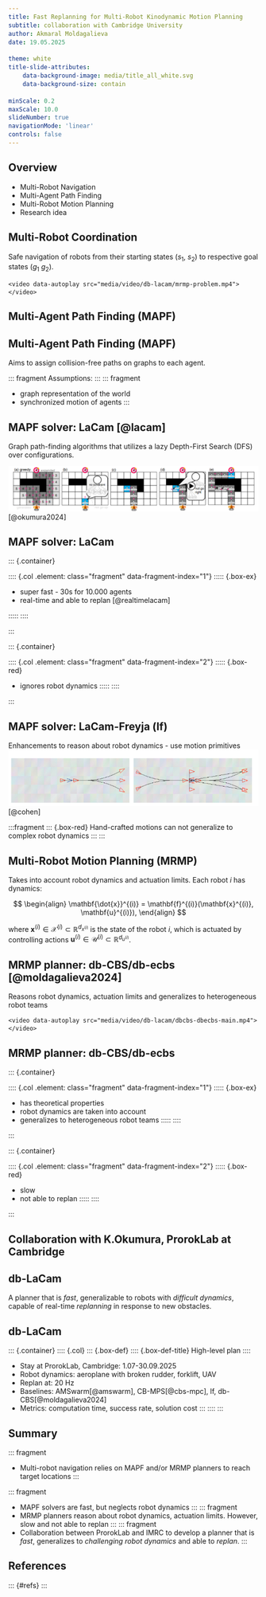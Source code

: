 ```yaml
---
title: Fast Replanning for Multi-Robot Kinodynamic Motion Planning
subtitle: collaboration with Cambridge University
author: Akmaral Moldagalieva
date: 19.05.2025

theme: white
title-slide-attributes:
    data-background-image: media/title_all_white.svg
    data-background-size: contain

minScale: 0.2
maxScale: 10.0
slideNumber: true
navigationMode: 'linear'
controls: false
---
```




## Overview

- Multi-Robot Navigation
- Multi-Agent Path Finding
- Multi-Robot Motion Planning
- Research idea 
<!-- - Conclusion -->


## Multi-Robot Coordination

Safe navigation of robots from their starting states ($s_1$, $s_2$) to respective goal states ($g_1$ $g_2$).


```{=html}
<video data-autoplay src="media/video/db-lacam/mrmp-problem.mp4"></video>
```

## Multi-Agent Path Finding (MAPF)


## Multi-Agent Path Finding (MAPF)

Aims to assign collision-free paths on graphs to each agent. 

::: fragment
Assumptions: 
:::
::: fragment
- graph representation of the world
- synchronized motion of agents
:::

## MAPF solver: LaCam [@lacam] 

Graph path-finding algorithms that utilizes a lazy Depth-First Search (DFS) over configurations. 

![](media/image/db-lacam/lacam.png)
[@okumura2024]

## MAPF solver: LaCam

::: {.container}

:::: {.col .element: class="fragment" data-fragment-index="1"}
::::: {.box-ex}
- super fast - 30s for 10.000 agents
- real-time and able to replan [@realtimelacam]

:::::
::::

:::

::: {.container}

:::: {.col .element: class="fragment" data-fragment-index="2"}
::::: {.box-red}
- ignores robot dynamics
:::::
::::

:::

## MAPF solver: LaCam-Freyja (lf)

Enhancements to reason about robot dynamics - use motion primitives
![](media/image/db-lacam/motion-primitves.png)
[@cohen]

:::fragment
::: {.box-red}
Hand-crafted motions can not generalize to complex robot dynamics
:::
:::

## Multi-Robot Motion Planning (MRMP)

Takes into account robot dynamics and actuation limits. Each robot $\textit{i}$ has dynamics:

$$
\begin{align}
\mathbf{\dot{x}}^{(i)} = \mathbf{f}^{(i)}(\mathbf{x}^{(i)}, \mathbf{u}^{(i)}),
\end{align}
$$

where $\mathbf{x}^{(i)} \in \mathcal{X}^{(i)} \subset \mathbb R^{d_{x^{(i)}}}$  is the state of the robot $\textit{i}$, which is actuated by controlling actions $\mathbf{u}^{(i)} \in \mathcal{U}^{(i)} \subset \mathbb R^{d_{u^{(i)}}}$. 



## MRMP planner: db-CBS/db-ecbs [@moldagalieva2024]

Reasons robot dynamics, actuation limits and generalizes to heterogeneous robot teams

```{=html}
<video data-autoplay src="media/video/db-lacam/dbcbs-dbecbs-main.mp4"></video>
```

## MRMP planner: db-CBS/db-ecbs
::: {.container}

:::: {.col .element: class="fragment" data-fragment-index="1"}
::::: {.box-ex}
- has theoretical properties
- robot dynamics are taken into account
- generalizes to heterogeneous robot teams
:::::
::::

:::

::: {.container}

:::: {.col .element: class="fragment" data-fragment-index="2"}
::::: {.box-red}
- slow 
- not able to replan
:::::
::::

:::

## Collaboration with K.Okumura, ProrokLab at Cambridge

## db-LaCam

A planner that is *fast*, generalizable to robots with *difficult dynamics*, capable of real-time *replanning* in response to new obstacles.


## db-LaCam

::: {.container}
:::: {.col}
::: {.box-def}
:::: {.box-def-title}
High-level plan
::::
- Stay at ProrokLab, Cambridge: 1.07-30.09.2025
- Robot dynamics: aeroplane with broken rudder, forklift, UAV
- Replan at: 20 Hz
- Baselines: AMSwarm[@amswarm], CB-MPS[@cbs-mpc], lf, db-CBS[@moldagalieva2024]
- Metrics: computation time, success rate, solution cost
:::
::::
:::

## Summary

::: fragment
- Multi-robot navigation relies on MAPF and/or MRMP planners to reach target locations
:::

::: fragment
- MAPF solvers are fast, but neglects robot dynamics
:::
::: fragment
- MRMP planners reason about robot dynamics, actuation limits. However, slow and not able to replan
:::
::: fragment
- Collaboration between ProrokLab and IMRC to develop a planner that is *fast*, generalizes to *challenging robot dynamics* and able to *replan*.
:::

## References

::: {#refs}
:::


